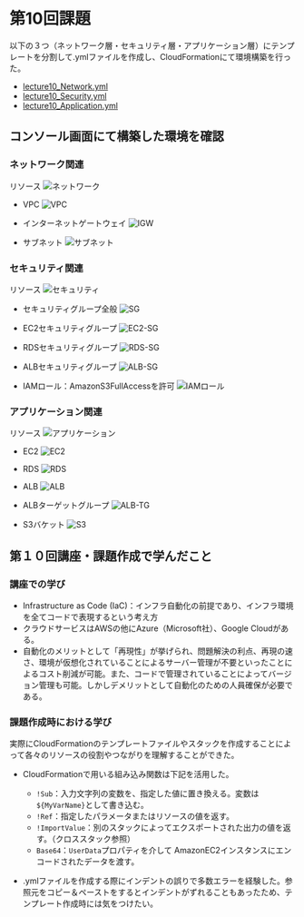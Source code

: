 # 第10回課題
以下の３つ（ネットワーク層・セキュリティ層・アプリケーション層）にテンプレートを分割して.ymlファイルを作成し、CloudFormationにて環境構築を行った。

* [lecture10_Network.yml](./lecture10-templates/lecture10_Network.yml)
* [lecture10_Security.yml](./lecture10-templates/lecture10_Security.yml)
* [lecture10_Application.yml](./lecture10-templates/lecture10_Application.yml)

## コンソール画面にて構築した環境を確認
### ネットワーク関連

リソース
![ネットワーク](./lecture10-images/10-01_resouce_Network.png)

* VPC
![VPC](./lecture10-images/10-02_VPC.png)

* インターネットゲートウェイ
![IGW](./lecture10-images/10-03_IGW.png)

* サブネット
![サブネット](./lecture10-images/10-04_subnet.png)


### セキュリティ関連

リソース
![セキュリティ](./lecture10-images/10-05_resource_Security.png)

* セキュリティグループ全般
![SG](./lecture10-images/10-06_SG.png)

* EC2セキュリティグループ
![EC2-SG](./lecture10-images/10-07_EC2SG.png)

* RDSセキュリティグループ
![RDS-SG](./lecture10-images/10-08_RDSSG.png)

* ALBセキュリティグループ
![ALB-SG](./lecture10-images/10-09_ALBSG.png)

* IAMロール：AmazonS3FullAccessを許可
![IAMロール](./lecture10-images/10-10_IAMrole.png)


### アプリケーション関連

リソース
![アプリケーション](./lecture10-images/10-11_resouce_Application.png)

* EC2
![EC2](./lecture10-images/10-12_EC2.png)

* RDS
![RDS](./lecture10-images/10-13_RDS.png)

* ALB
![ALB](./lecture10-images/10-14_ALB.png)

* ALBターゲットグループ
![ALB-TG](./lecture10-images/10-15_ALBTG.png)

* S3バケット
![S3](./lecture10-images/10-16_S3.png)


## 第１０回講座・課題作成で学んだこと
### 講座での学び
* Infrastructure as Code (IaC)：インフラ自動化の前提であり、インフラ環境を全てコードで表現するという考え方
* クラウドサービスはAWSの他にAzure（Microsoft社）、Google Cloudがある。
* 自動化のメリットとして「再現性」が挙げられ、問題解決の利点、再現の速さ、環境が仮想化されていることによるサーバー管理が不要といったことによるコスト削減が可能。また、コードで管理されていることによってバージョン管理も可能。しかしデメリットとして自動化のための人員確保が必要である。

### 課題作成時における学び
実際にCloudFormationのテンプレートファイルやスタックを作成することによって各々のリソースの役割やつながりを理解することができた。
* CloudFormationで用いる組み込み関数は下記を活用した。
    * `!Sub`：入力文字列の変数を、指定した値に置き換える。変数は`${MyVarName}`として書き込む。
    * `!Ref`：指定したパラメータまたはリソースの値を返す。
    * `!ImportValue`：別のスタックによってエクスポートされた出力の値を返す。（クロススタック参照）
    * `Base64`：`UserData`プロパティを介して AmazonEC2インスタンスにエンコードされたデータを渡す。

* .ymlファイルを作成する際にインデントの誤りで多数エラーを経験した。参照元をコピー＆ペーストをするとインデントがずれることもあったため、テンプレート作成時には気をつけたい。
